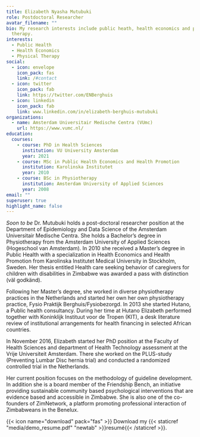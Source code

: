 ```yaml
---
title: Elizabeth Nyasha Mutubuki
role: Postdoctoral Researcher
avatar_filename: ""
bio: My research interests include public heath, health economics and physical
  therapy.
interests:
  - Public Health
  - Health Economics
  - Physical Therapy
social:
  - icon: envelope
    icon_pack: fas
    link: /#contact
  - icon: twitter
    icon_pack: fab
    link: https://twitter.com/ENBerghuis
  - icon: linkedin
    icon_pack: fab
    link: www.linkedin.com/in/elizabeth-berghuis-mutubuki
organizations:
  - name: Amsterdam Universitair Medische Centra (VUmc)
    url: https://www.vumc.nl/
education:
  courses:
    - course: PhD in Health Sciences
      institution: VU University Amsterdam
      year: 2021
    - course: MSc in Public Health Economics and Health Promotion
      institution: Karolinska Institutet
      year: 2010
    - course: BSc in Physiotherapy
      institution: Amsterdam University of Applied Sciences
      year: 2008
email: ""
superuser: true
highlight_name: false
---
```

*Soon to be* Dr. Mutubuki holds a post-doctoral researcher  position at the Department of Epidemiology and Data Science of the Amsterdam Universitair Medische Centra. She holds a Bachelor’s degree in Physiotherapy from the Amsterdam University of Applied Sciences (Hogeschool van Amsterdam). In 2010 she received a Master’s degree in Public Health with a specialization in Health Economics and Health Promotion from Karolinska Institutet Medical University in Stockholm, Sweden. Her thesis entitled Health care seeking behavior of caregivers for  children with disabilities in Zimbabwe was awarded a pass with distinction (väl godkänd).

Following her Master’s degree, she worked in diverse physiotherapy practices in the Netherlands and started her own her own physiotherapy practice, Fysio Praktijk Berghuis/Fysiobezorgd. In 2013 she started Hutano, a Public health consultancy. During her time at Hutano Elizabeth performed together with Koninklijk Instituut voor de Tropen (KIT), a desk literature review of institutional arrangements for health financing in selected African countries. 

In November 2016, Elizabeth started her PhD position at the Faculty of Health Sciences and department of Health Technology assessment at the Vrije Universiteit Amsterdam. There she worked on the PLUS-study (Preventing Lumbar Disc hernia trial) and conducted a randomized controlled trial in the Netherlands. 

Her current position focuses on the methodology of guideline development. In addition she is a board member of the Friendship Bench, an initiative providing sustainable community based psychological interventions that are evidence based and accessible in Zimbabwe. She is also one of the co-founders of ZimNetwork, a platform promoting professional interaction of Zimbabweans in the Benelux.

{{< icon name="download" pack="fas" >}} Download my {{< staticref "media/demo_resume.pdf" "newtab" >}}resumé{{< /staticref >}}.